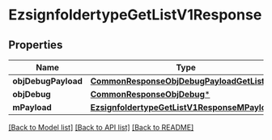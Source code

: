 # EzsignfoldertypeGetListV1Response

## Properties
Name | Type | Description | Notes
------------ | ------------- | ------------- | -------------
**objDebugPayload** | [**CommonResponseObjDebugPayloadGetList***](CommonResponseObjDebugPayloadGetList.md) |  | 
**objDebug** | [**CommonResponseObjDebug***](CommonResponseObjDebug.md) |  | [optional] 
**mPayload** | [**EzsignfoldertypeGetListV1ResponseMPayload***](EzsignfoldertypeGetListV1ResponseMPayload.md) |  | 

[[Back to Model list]](../README.md#documentation-for-models) [[Back to API list]](../README.md#documentation-for-api-endpoints) [[Back to README]](../README.md)



